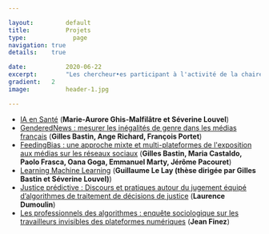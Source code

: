 ```yaml
---

layout:			default
title:  		Projets
type:			  page
navigation: true
details:    true

date:   		2020-06-22
excerpt: 		"Les chercheur•es participant à l'activité de la chaire conduisent des projets de recherche visant à mieux comprendre le fonctionnement des algorithmes et l'action de celles et ceux qui les produisent et les utilisent dans notre société."
gradient: 	2
image: 			header-1.jpg

---
```


- [IA en Santé](/IAenSante.md) (**Marie-Aurore Ghis-Malfilâtre et Séverine Louvel**)
- [GenderedNews : mesurer les inégalités de genre dans les médias français](/genderednews.md) (**Gilles Bastin, Ange Richard, François Portet**)
- [FeedingBias : une approche mixte et multi-plateformes de l'exposition aux médias sur les réseaux sociaux](/feedingbias.md) (**Gilles Bastin, Maria Castaldo, Paolo Frasca, Oana Goga, Emmanuel Marty, Jérôme Pacouret**)
- [Learning Machine Learning](/learning-ml.md) (**Guillaume Le Lay (thèse dirigée par Gilles Bastin et Séverine Louvel)**)
- [Justice prédictive : Discours et pratiques autour du jugement équipé d’algorithmes de traitement de décisions de justice](/justice-predictive.md) (**Laurence Dumoulin**)
- [Les professionnels des algorithmes : enquête sociologique sur les travailleurs invisibles des plateformes numériques](/professionnels-invisibles-des-algorithmes.md) (**Jean Finez**)
